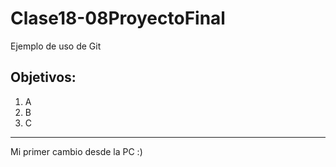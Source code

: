 # Clase18-08ProyectoFinal
Ejemplo de uso de Git
## Objetivos:  
  1. A
  2. B
  3. C

***

Mi primer cambio desde la PC :)
